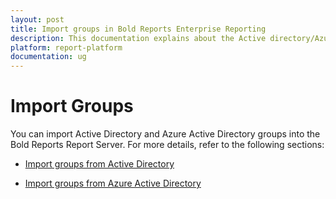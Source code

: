 ```yaml
---
layout: post
title: Import groups in Bold Reports Enterprise Reporting
description: This documentation explains about the Active directory/Azure active directory groups import in the Bold Reports Report Server
platform: report-platform
documentation: ug
---
```


# Import Groups

You can import Active Directory and Azure Active Directory groups into the Bold Reports Report Server. For more details, refer to the following sections:

* [Import groups from Active Directory](./../import-groups/import-active-directory-groups/)

* [Import groups from Azure Active Directory](./../import-groups/import-azure-active-directory-groups/)